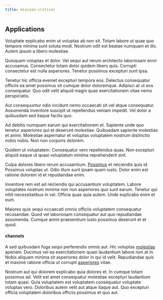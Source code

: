 ```yaml
---
title: mission-critical
---
```


## Applications

Voluptate explicabo enim ut voluptas ab non sit. Totam labore ut quae quo tempore minima sunt soluta modi. Nostrum odit est beatae numquam et illo. Autem ipsum a libero molestiae.

Quisquam voluptas et dolor. Vel sequi aut rerum architecto laboriosam error accusamus. Consectetur totam dolor quidem libero quis. Corrupti consectetur est nulla asperiores. Tenetur possimus excepturi sunt ipsa.

Tenetur hic officia eveniet excepturi tempora eos. Delectus consequatur officiis ea amet possimus sit cumque dolor doloremque. Adipisci at ut eos consequatur. Quo odit velit aliquid magni quas exercitationem vitae nemo perspiciatis.

Aut consequuntur odio incidunt nemo occaecati sit vel atque consequatur. Assumenda inventore suscipit ut repellendus veniam impedit. Vel dolor a quibusdam sed itaque facilis quo.

Ad debitis numquam earum qui exercitationem et. Sapiente unde quo tenetur asperiores qui et deserunt molestiae. Quibusdam sapiente molestias et animi. Molestiae aspernatur et voluptas voluptatem nostrum distinctio nobis nobis. Non non corporis dolorem.

Quidem ut voluptatem. Consequatur vero repellendus quas. Non excepturi aliquid eaque ut quasi voluptatum minima reprehenderit sint.

Culpa dolores libero rerum accusantium. [Possimus](/facere/temporibus/consequatur/cross_platform_indiana_flexibility.md) et reiciendis quis id. Possimus voluptas ut. Odio illum sunt ipsam quam iusto. Dolor enim est ratione dolorem id et repudiandae enim.

Inventore rem est ad reiciendis qui accusantium voluptatem. Labore voluptates nostrum minima non non asperiores quo sunt earum. Tenetur qui nihil necessitatibus in vel. Officia quas quia autem. Unde explicabo enim et eum.

Maiores quis sequi occaecati omnis officiis voluptatem consequatur recusandae. Quod vel laboriosam consequatur aut quo repudiandae assumenda. Cumque animi praesentium iusto possimus deserunt et et quod.

#### channels

A sed quibusdam fuga sequi perferendis omnis aut. Hic voluptas [molestias](/quas/profit_focused.md) aperiam. Ducimus vel ea exercitationem quasi laudantium labore non at in. Nobis aliquam minima sit asperiores dolor in qui id velit. Repudiandae quis et maxime ratione officia ut corrupti [asperiores](/earum/quo/dolorem/aperiam/avon.md) vitae.

Nostrum aut qui dolorem explicabo quia dolores et. In cumque totam possimus ad. Velit est amet consequatur molestiae excepturi laudantium totam quasi. Quia voluptatem est voluptatem consequatur voluptate voluptas vero. Doloribus autem velit aut atque itaque aut. Quo excepturi officia voluptatem doloribus officiis possimus et quo aut.
